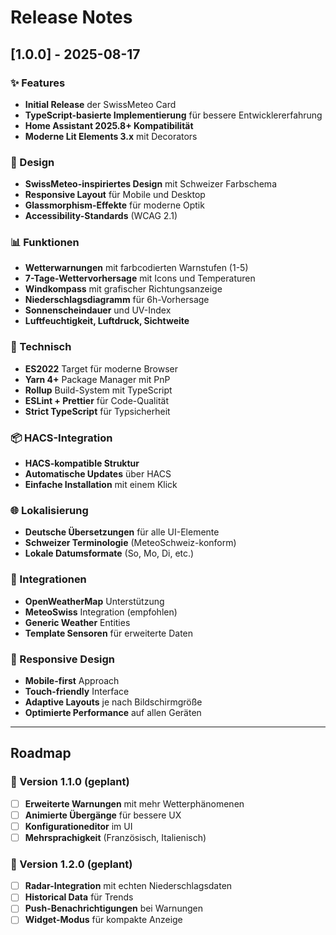 # Release Notes

## [1.0.0] - 2025-08-17

### ✨ Features
- **Initial Release** der SwissMeteo Card
- **TypeScript-basierte Implementierung** für bessere Entwicklererfahrung
- **Home Assistant 2025.8+ Kompatibilität**
- **Moderne Lit Elements 3.x** mit Decorators

### 🎨 Design
- **SwissMeteo-inspiriertes Design** mit Schweizer Farbschema
- **Responsive Layout** für Mobile und Desktop
- **Glassmorphism-Effekte** für moderne Optik
- **Accessibility-Standards** (WCAG 2.1)

### 📊 Funktionen
- **Wetterwarnungen** mit farbcodierten Warnstufen (1-5)
- **7-Tage-Wettervorhersage** mit Icons und Temperaturen
- **Windkompass** mit grafischer Richtungsanzeige
- **Niederschlagsdiagramm** für 6h-Vorhersage
- **Sonnenscheindauer** und UV-Index
- **Luftfeuchtigkeit, Luftdruck, Sichtweite**

### 🔧 Technisch
- **ES2022** Target für moderne Browser
- **Yarn 4+** Package Manager mit PnP
- **Rollup** Build-System mit TypeScript
- **ESLint + Prettier** für Code-Qualität
- **Strict TypeScript** für Typsicherheit

### 📦 HACS-Integration
- **HACS-kompatible Struktur**
- **Automatische Updates** über HACS
- **Einfache Installation** mit einem Klick

### 🌐 Lokalisierung
- **Deutsche Übersetzungen** für alle UI-Elemente
- **Schweizer Terminologie** (MeteoSchweiz-konform)
- **Lokale Datumsformate** (So, Mo, Di, etc.)

### 🔌 Integrationen
- **OpenWeatherMap** Unterstützung
- **MeteoSwiss** Integration (empfohlen)
- **Generic Weather** Entities
- **Template Sensoren** für erweiterte Daten

### 📱 Responsive Design
- **Mobile-first** Approach
- **Touch-friendly** Interface
- **Adaptive Layouts** je nach Bildschirmgröße
- **Optimierte Performance** auf allen Geräten

---

## Roadmap

### 🔄 Version 1.1.0 (geplant)
- [ ] **Erweiterte Warnungen** mit mehr Wetterphänomenen
- [ ] **Animierte Übergänge** für bessere UX
- [ ] **Konfigurationeditor** im UI
- [ ] **Mehrsprachigkeit** (Französisch, Italienisch)

### 🔄 Version 1.2.0 (geplant)
- [ ] **Radar-Integration** mit echten Niederschlagsdaten
- [ ] **Historical Data** für Trends
- [ ] **Push-Benachrichtigungen** bei Warnungen
- [ ] **Widget-Modus** für kompakte Anzeige
